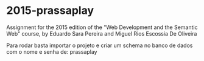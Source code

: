 # 2015-prassaplay
Assignment for the 2015 edition of the "Web Development and the Semantic Web" course, by Eduardo Sara Pereira and Miguel Rios Escossia De Oliveira

Para rodar basta importar o projeto e criar um schema no banco de dados com o nome e senha de: prassaplay
